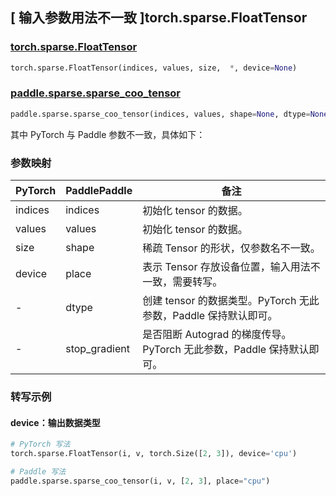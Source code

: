 ## [ 输入参数用法不一致 ]torch.sparse.FloatTensor

### [torch.sparse.FloatTensor](https://pytorch.org/docs/stable/generated/torch.cuda.comm.broadcast.html#torch.cuda.comm.broadcast)

```python
torch.sparse.FloatTensor(indices, values, size,  *, device=None)
```

### [paddle.sparse.sparse_coo_tensor](https://www.paddlepaddle.org.cn/documentation/docs/zh/develop/api/paddle/sparse/sparse_coo_tensor_cn.html#sparse-coo-tensor)

```python
paddle.sparse.sparse_coo_tensor(indices, values, shape=None, dtype=None, place=None, stop_gradient=True)
```

其中 PyTorch 与 Paddle 参数不一致，具体如下：

### 参数映射

| PyTorch | PaddlePaddle | 备注                                                         |
| ------- | ------------ | ------------------------------------------------------------ |
| indices  | indices       | 初始化 tensor 的数据。 |
| values | values          | 初始化 tensor 的数据。                                           |
| size     | shape            | 稀疏 Tensor 的形状，仅参数名不一致。          |
| device       | place        | 表示 Tensor 存放设备位置，输入用法不一致，需要转写。    |
| -       | dtype      | 创建 tensor 的数据类型。PyTorch 无此参数，Paddle 保持默认即可。    |
| -       | stop_gradient      | 是否阻断 Autograd 的梯度传导。PyTorch 无此参数，Paddle 保持默认即可。    |
### 转写示例

#### device：输出数据类型

```python
# PyTorch 写法
torch.sparse.FloatTensor(i, v, torch.Size([2, 3]), device='cpu')

# Paddle 写法
paddle.sparse.sparse_coo_tensor(i, v, [2, 3], place="cpu")
